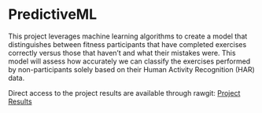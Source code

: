 # PredictiveML

This project leverages machine learning algorithms to create a model that distinguishes between fitness participants that have completed exercises correctly versus those that haven’t and what their mistakes were. This model will assess how accurately we can classify the exercises performed by non-participants solely based on their Human Activity Recognition (HAR) data.

Direct access to the project results are available through rawgit:
[Project Results](https://github.com/roobyz/PredictiveML/blob/4f9887deae857c1ce42aedaf353bd3f81c5c262a/ml_activity_success.html)

